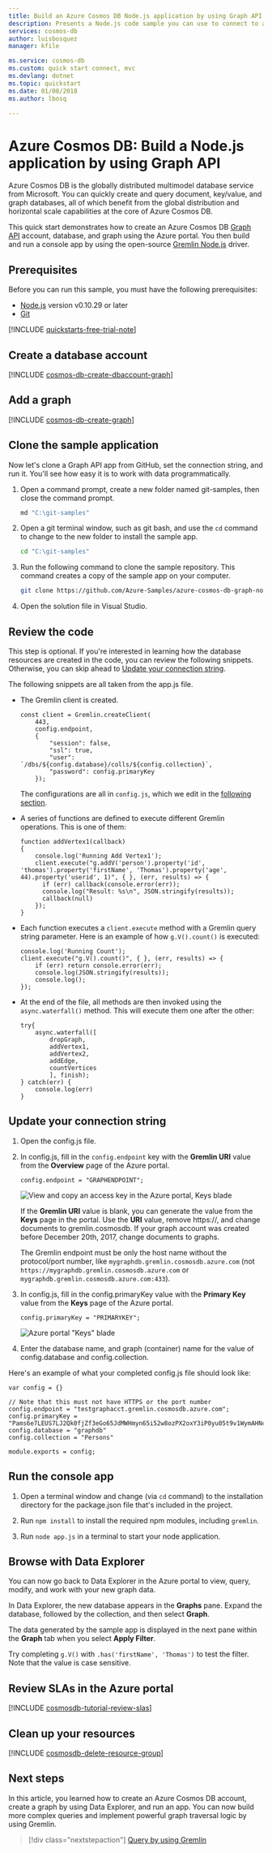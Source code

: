 ```yaml
---
title: Build an Azure Cosmos DB Node.js application by using Graph API | Microsoft Docs
description: Presents a Node.js code sample you can use to connect to and query Azure Cosmos DB
services: cosmos-db
author: luisbosquez
manager: kfile

ms.service: cosmos-db
ms.custom: quick start connect, mvc
ms.devlang: dotnet
ms.topic: quickstart
ms.date: 01/08/2018
ms.author: lbosq

---
```

# Azure Cosmos DB: Build a Node.js application by using Graph API

Azure Cosmos DB is the globally distributed multimodel database service from Microsoft. You can quickly create and query document, key/value, and graph databases, all of which benefit from the global distribution and horizontal scale capabilities at the core of Azure Cosmos DB. 

This quick start demonstrates how to create an Azure Cosmos DB [Graph API](graph-introduction.md) account, database, and graph using the Azure portal. You then build and run a console app by using the open-source [Gremlin Node.js](https://www.npmjs.com/package/gremlin) driver.

## Prerequisites

Before you can run this sample, you must have the following prerequisites:
* [Node.js](https://nodejs.org/en/) version v0.10.29 or later
* [Git](http://git-scm.com/)

[!INCLUDE [quickstarts-free-trial-note](../../includes/quickstarts-free-trial-note.md)]

## Create a database account

[!INCLUDE [cosmos-db-create-dbaccount-graph](../../includes/cosmos-db-create-dbaccount-graph.md)]

## Add a graph

[!INCLUDE [cosmos-db-create-graph](../../includes/cosmos-db-create-graph.md)]

## Clone the sample application

Now let's clone a Graph API app from GitHub, set the connection string, and run it. You'll see how easy it is to work with data programmatically. 

1. Open a command prompt, create a new folder named git-samples, then close the command prompt.

    ```bash
    md "C:\git-samples"
    ```

2. Open a git terminal window, such as git bash, and use the `cd` command to change to the new folder to install the sample app.

    ```bash
    cd "C:\git-samples"
    ```

3. Run the following command to clone the sample repository. This command creates a copy of the sample app on your computer.

    ```bash
    git clone https://github.com/Azure-Samples/azure-cosmos-db-graph-nodejs-getting-started.git
    ```

3. Open the solution file in Visual Studio. 

## Review the code

This step is optional. If you're interested in learning how the database resources are created in the code, you can review the following snippets. Otherwise, you can skip ahead to [Update your connection string](#update-your-connection-string). 

The following snippets are all taken from the app.js file.

* The Gremlin client is created.

    ```nodejs
    const client = Gremlin.createClient(
        443, 
        config.endpoint, 
        { 
            "session": false, 
            "ssl": true, 
            "user": `/dbs/${config.database}/colls/${config.collection}`,
            "password": config.primaryKey
        });
    ```

  The configurations are all in `config.js`, which we edit in the [following section](#update-your-connection-string).

* A series of functions are defined to execute different Gremlin operations. This is one of them:

    ```nodejs
    function addVertex1(callback)
    {
        console.log('Running Add Vertex1'); 
        client.execute("g.addV('person').property('id', 'thomas').property('firstName', 'Thomas').property('age', 44).property('userid', 1)", { }, (err, results) => {
          if (err) callback(console.error(err));
          console.log("Result: %s\n", JSON.stringify(results));
          callback(null)
        });
    }
    ```

* Each function executes a `client.execute` method with a Gremlin query string parameter. Here is an example of how `g.V().count()` is executed:

    ```nodejs
    console.log('Running Count'); 
    client.execute("g.V().count()", { }, (err, results) => {
        if (err) return console.error(err);
        console.log(JSON.stringify(results));
        console.log();
    });
    ```

* At the end of the file, all methods are then invoked using the `async.waterfall()` method. This will execute them one after the other:

    ```nodejs
    try{
        async.waterfall([
            dropGraph,
            addVertex1,
            addVertex2,
            addEdge,
            countVertices
            ], finish);
    } catch(err) {
        console.log(err)
    }
    ```


## Update your connection string

1. Open the config.js file. 

2. In config.js, fill in the `config.endpoint` key with the **Gremlin URI** value from the **Overview** page of the Azure portal. 

    `config.endpoint = "GRAPHENDPOINT";`

    ![View and copy an access key in the Azure portal, Keys blade](./media/create-graph-nodejs/gremlin-uri.png)

   If the **Gremlin URI** value is blank, you can generate the value from the **Keys** page in the portal. Use the **URI** value, remove https://, and change documents to gremlin.cosmosdb. If your graph account was created before December 20th, 2017, change documents to graphs. 

   The Gremlin endpoint must be only the host name without the protocol/port number, like `mygraphdb.gremlin.cosmosdb.azure.com` (not `https://mygraphdb.gremlin.cosmosdb.azure.com` or `mygraphdb.gremlin.cosmosdb.azure.com:433`).

3. In config.js, fill in the config.primaryKey value with the **Primary Key** value from the **Keys** page of the Azure portal. 

    `config.primaryKey = "PRIMARYKEY";`

   ![Azure portal "Keys" blade](./media/create-graph-nodejs/keys.png)

4. Enter the database name, and graph (container) name for the value of config.database and config.collection. 

Here's an example of what your completed config.js file should look like:

```nodejs
var config = {}

// Note that this must not have HTTPS or the port number
config.endpoint = "testgraphacct.gremlin.cosmosdb.azure.com";
config.primaryKey = "Pams6e7LEUS7LJ2Qk0fjZf3eGo65JdMWHmyn65i52w8ozPX2oxY3iP0yu05t9v1WymAHNcMwPIqNAEv3XDFsEg==";
config.database = "graphdb"
config.collection = "Persons"

module.exports = config;
```

## Run the console app

1. Open a terminal window and change (via `cd` command) to the installation directory for the package.json file that's included in the project.

2. Run `npm install` to install the required npm modules, including `gremlin`.

3. Run `node app.js` in a terminal to start your node application.

## Browse with Data Explorer

You can now go back to Data Explorer in the Azure portal to view, query, modify, and work with your new graph data.

In Data Explorer, the new database appears in the **Graphs** pane. Expand the database, followed by the collection, and then select **Graph**.

The data generated by the sample app is displayed in the next pane within the **Graph** tab when you select **Apply Filter**.

Try completing `g.V()` with `.has('firstName', 'Thomas')` to test the filter. Note that the value is case sensitive.

## Review SLAs in the Azure portal

[!INCLUDE [cosmosdb-tutorial-review-slas](../../includes/cosmos-db-tutorial-review-slas.md)]

## Clean up your resources

[!INCLUDE [cosmosdb-delete-resource-group](../../includes/cosmos-db-delete-resource-group.md)]

## Next steps

In this article, you learned how to create an Azure Cosmos DB account, create a graph by using Data Explorer, and run an app. You can now build more complex queries and implement powerful graph traversal logic by using Gremlin. 

> [!div class="nextstepaction"]
> [Query by using Gremlin](tutorial-query-graph.md)
